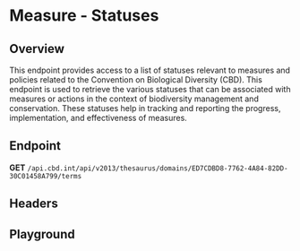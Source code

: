 <script setup>
import "../../../style.css"
import SwaggerUI from "../../../swagger/view/SwaggerUI.vue"
import swaggerJson from "../../../swagger/json/thesaurus/measure/statuses.json";

const swaggerSpecs = [
  { json:swaggerJson, protected: false },
]
</script>

# Measure - Statuses

## Overview

This endpoint provides access to a list of statuses relevant to measures and policies related to the Convention on Biological Diversity (CBD). This endpoint is used to retrieve the various statuses that can be associated with measures or actions in the context of biodiversity management and conservation. These statuses help in tracking and reporting the progress, implementation, and effectiveness of measures.


## Endpoint

**GET** `/api.cbd.int/api/v2013/thesaurus/domains/ED7CDBD8-7762-4A84-82DD-30C01458A799/terms`

## Headers
<!--@include: ../../../components/common/header/accept.md-->

## Playground

<SwaggerUI :swaggerSpecs="swaggerSpecs" />